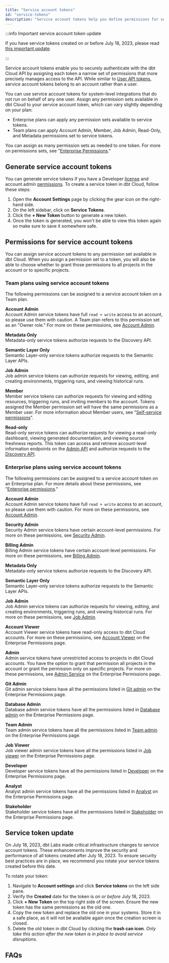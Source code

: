 ```yaml
---
title: "Service account tokens"
id: "service-tokens"
description: "Service account tokens help you define permissions for securing access to your dbt Cloud account and its projects."
---
```

:::info Important service account token update

If you have service tokens created on or before July 18, 2023, please read [this important update](/docs/dbt-cloud-apis/service-tokens#service-token-update).

:::

Service account tokens enable you to securely authenticate with the dbt Cloud API by assigning each token a narrow set of permissions that more precisely manages access to the API. While similar to [User API tokens](user-tokens), service account tokens belong to an account rather than a user.

You can use service account tokens for system-level integrations that do not run on behalf of any one user. Assign any permission sets available in dbt Cloud to your service account token, which can vary slightly depending on your plan:

* Enterprise plans can apply any permission sets available to service tokens.
* Team plans can apply Account Admin, Member, Job Admin, Read-Only, and Metadata permissions set to service tokens.

You can assign as many permission sets as needed to one token. For more on permissions sets, see "[Enterprise Permissions](/docs/cloud/manage-access/enterprise-permissions)."

## Generate service account tokens

You can generate service tokens if you have a Developer [license](/docs/cloud/manage-access/seats-and-users) and account admin [permissions](/docs/cloud/manage-access/about-user-access#permission-sets). To create a service token in dbt Cloud, follow these steps:

1. Open the **Account Settings** page by clicking the gear icon on the right-hand side.
2. On the left sidebar, click on **Service Tokens**.
3. Click the **+ New Token** button to generate a new token.
4. Once the token is generated, you won't be able to view this token again so make sure to save it somewhere safe.

## Permissions for service account tokens

You can assign service account tokens to any permission set available in dbt Cloud. When you assign a permission set to a token, you will also be able to choose whether to grant those permissions to all projects in the account or to specific projects.

### Team plans using service account tokens

The following permissions can be assigned to a service account token on a Team plan.

**Account Admin**<br/>
Account Admin service tokens have full `read + write` access to an account, so please use them with caution.  A Team plan refers to this permission set as an "Owner role." For more on these permissions, see [Account Admin](/docs/cloud/manage-access/enterprise-permissions#account-admin).

**Metadata Only**<br/>
Metadata-only service tokens authorize requests to the Discovery API.

**Semantic Layer Only**<br/>
Semantic Layer-only service tokens authorize requests to the Semantic Layer APIs.

**Job Admin**<br/>
Job admin service tokens can authorize requests for viewing, editing, and creating environments, triggering runs, and viewing historical runs.  

**Member** <br/>
Member service tokens can authorize requests for viewing and editing resources, triggering runs, and inviting members to the account. Tokens assigned the Member permission set will have the same permissions as a Member user. For more information about Member users, see "[Self-service permissions](/docs/cloud/manage-access/self-service-permissions)".

**Read-only**<br/>
Read-only service tokens can authorize requests for viewing a read-only dashboard, viewing generated documentation, and viewing source freshness reports. This token can access and retrieve account-level information endpoints on the [Admin API](/docs/dbt-cloud-apis/admin-cloud-api) and authorize requests to the [Discovery API](/docs/dbt-cloud-apis/discovery-api). 

### Enterprise plans using service account tokens

The following permissions can be assigned to a service account token on an Enterprise plan. For more details about these permissions, see "[Enterprise permissions](/docs/cloud/manage-access/enterprise-permissions)."

**Account Admin** <br/>
Account Admin service tokens have full `read + write` access to an account, so please use them with caution.  For more on these permissions, see [Account Admin](/docs/cloud/manage-access/enterprise-permissions#account-admin).

**Security Admin** <br/>
Security Admin service tokens have certain account-level permissions.  For more on these permissions, see [Security Admin](/docs/cloud/manage-access/enterprise-permissions#security-admin).

**Billing Admin** <br/>
Billing Admin service tokens have certain account-level permissions.  For more on these permissions, see [Billing Admin](/docs/cloud/manage-access/enterprise-permissions#billing-admin).

**Metadata Only**<br/>
Metadata-only service tokens authorize requests to the Discovery API.

**Semantic Layer Only**<br/>
Semantic Layer-only service tokens authorize requests to the Semantic Layer APIs.

**Job Admin**<br/>
Job Admin service tokens can authorize requests for viewing, editing, and creating environments, triggering runs, and viewing historical runs. For more on these permissions, see [Job Admin](/docs/cloud/manage-access/enterprise-permissions#job-admin).

**Account Viewer**<br/>
Account Viewer service tokens have read-only access to dbt Cloud accounts. For more on these permissions, see [Account Viewer](/docs/cloud/manage-access/enterprise-permissions#account-viewer) on the Enterprise Permissions page.

**Admin** <br/>
Admin service tokens have unrestricted access to projects in dbt Cloud accounts. You have the option to grant that permission all projects in the account or grant the permission only on specific projects. For more on these permissions, see [Admin Service](/docs/cloud/manage-access/enterprise-permissions#admin-service) on the Enterprise Permissions page.

**Git Admin**<br/>
Git admin service tokens have all the permissions listed in [Git admin](/docs/cloud/manage-access/enterprise-permissions#git-admin) on the Enterprise Permissions page.

**Database Admin**<br/>
Database admin service tokens have all the permissions listed in [Database admin](/docs/cloud/manage-access/enterprise-permissions#database-admin) on the Enterprise Permissions page.

**Team Admin**<br/>
Team admin service tokens have all the permissions listed in [Team admin](/docs/cloud/manage-access/enterprise-permissions#team-admin) on the Enterprise Permissions page.

**Job Viewer**<br/>
Job viewer admin service tokens have all the permissions listed in [Job viewer](/docs/cloud/manage-access/enterprise-permissions#job-viewer) on the Enterprise Permissions page.

**Developer**<br/>
Developer service tokens have all the permissions listed in [Developer](/docs/cloud/manage-access/enterprise-permissions#developer) on the Enterprise Permissions page.
 
**Analyst**<br/>
Analyst admin service tokens have all the permissions listed in [Analyst](/docs/cloud/manage-access/enterprise-permissions#analyst) on the Enterprise Permissions page.

**Stakeholder**<br/>
Stakeholder service tokens have all the permissions listed in [Stakeholder](/docs/cloud/manage-access/enterprise-permissions#stakeholder) on the Enterprise Permissions page.


## Service token update

On July 18, 2023, dbt Labs made critical infrastructure changes to service account tokens. These enhancements improve the security and performance of all tokens created after July 18, 2023. To ensure security best practices are in place, we recommend you rotate your service tokens created before this date.

To rotate your token:
1. Navigate to **Account settings** and click **Service tokens** on the left side pane.
2. Verify the **Created** date for the token is _on or before_ July 18, 2023. 
    <Lightbox src="/img/docs/dbt-cloud/cloud-configuring-dbt-cloud/service-token-date.png" title="Service token created date"/>
3. Click **+ New Token** on the top right side of the screen. Ensure the new token has the same permissions as the old one. 
4. Copy the new token and replace the old one in your systems. Store it in a safe place, as it will not be available again once the creation screen is closed.
5. Delete the old token in dbt Cloud by clicking the **trash can icon**. _Only take this action after the new token is in place to avoid service disruptions_.

## FAQs
<FAQ path="Troubleshooting/ip-restrictions" />
